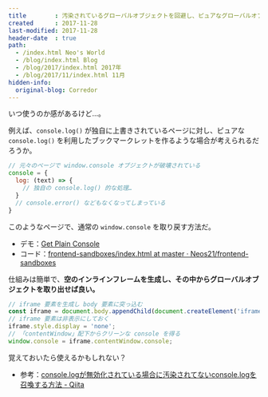 ```yaml
---
title        : 汚染されているグローバルオブジェクトを回避し、ピュアなグローバルオブジェクトを得る方法
created      : 2017-11-28
last-modified: 2017-11-28
header-date  : true
path:
  - /index.html Neo's World
  - /blog/index.html Blog
  - /blog/2017/index.html 2017年
  - /blog/2017/11/index.html 11月
hidden-info:
  original-blog: Corredor
---
```


いつ使うのか感があるけど…。

例えば、`console.log()` が独自に上書きされているページに対し、ピュアな `console.log()` を利用したブックマークレットを作るような場合が考えられるだろうか。

```javascript
// 元々のページで window.console オブジェクトが破壊されている
console = {
  log: (text) => {
    // 独自の console.log() 的な処理…
  }
  // console.error() などもなくなってしまっている
}
```

このようなページで、通常の `window.console` を取り戻す方法だ。

- デモ：[Get Plain Console](https://neos21.github.io/frontend-sandboxes/get-plain-console/index.html)
- コード：[frontend-sandboxes/index.html at master · Neos21/frontend-sandboxes](https://github.com/neos21/frontend-sandboxes/blob/master/get-plain-console/index.html)

仕組みは簡単で、__空のインラインフレームを生成し、その中からグローバルオブジェクトを取り出せば良い。__

```javascript
// iframe 要素を生成し body 要素に突っ込む
const iframe = document.body.appendChild(document.createElement('iframe'));
// iframe 要素は非表示にしておく
iframe.style.display = 'none';
// 「contentWindow」配下からクリーンな console を得る
window.console = iframe.contentWindow.console;
```

覚えておいたら使えるかもしれない？

- 参考：[console.logが無効化されている場合に汚染されてないconsole.logを召喚する方法 - Qiita](https://qiita.com/nori4k/items/be008fe228871663d809)
